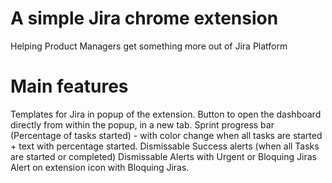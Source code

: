 # A simple Jira chrome extension

 Helping Product Managers get something more out of Jira Platform
 
 
 # Main features 
 
 Templates for Jira in popup of the extension.
 Button to open the dashboard directly from within the popup, in a new tab. 
 Sprint progress bar (Percentage of tasks started) - with color change when all tasks are started + text with percentage started. 
 Dismissable Success alerts (when all Tasks are started or completed) 
 Dismissable Alerts with Urgent or Bloquing Jiras
 Alert on extension icon with Bloquing Jiras. 
 

